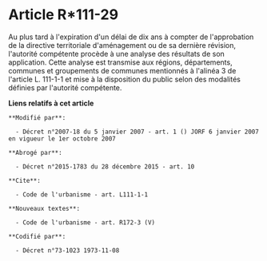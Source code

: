 # Article R*111-29

Au plus tard à l'expiration d'un délai de dix ans à compter de l'approbation de la directive territoriale d'aménagement ou de
sa dernière révision, l'autorité compétente procède à une analyse des résultats de son application. Cette analyse est
transmise aux régions, départements, communes et groupements de communes mentionnés à l'alinéa 3 de l'article L. 111-1-1 et
mise à la disposition du public selon des modalités définies par l'autorité compétente.

**Liens relatifs à cet article**

	**Modifié par**:

	  - Décret n°2007-18 du 5 janvier 2007 - art. 1 () JORF 6 janvier 2007 en vigueur le 1er octobre 2007

	**Abrogé par**:

	  - Décret n°2015-1783 du 28 décembre 2015 - art. 10

	**Cite**:

	  - Code de l'urbanisme - art. L111-1-1

	**Nouveaux textes**:

	  - Code de l'urbanisme - art. R172-3 (V)

	**Codifié par**:

	  - Décret n°73-1023 1973-11-08
